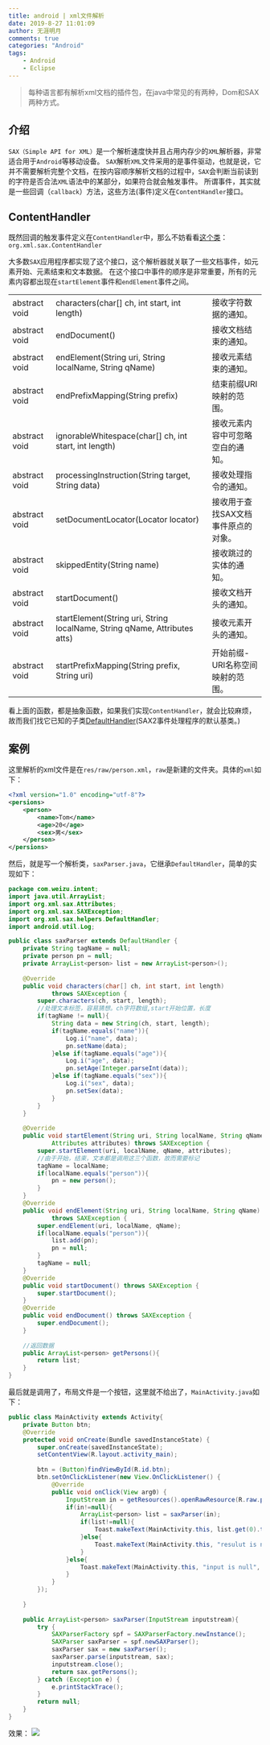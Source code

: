 ```yaml
---
title: android | xml文件解析
date: 2019-8-27 11:01:09
author: 无涯明月
comments: true
categories: "Android"
tags: 
    - Android
    - Eclipse
---
```

>每种语言都有解析xml文档的插件包，在java中常见的有两种，Dom和SAX两种方式。

## 介绍
`SAX（Simple API for XML）`是一个解析速度快并且占用内存少的`XML`解析器，非常适合用于`Android`等移动设备。
`SAX`解析`XML`文件采用的是事件驱动，也就是说，它并不需要解析完整个文档，在按内容顺序解析文档的过程中，`SAX`会判断当前读到的字符是否合法`XML`语法中的某部分，如果符合就会触发事件。
所谓事件，其实就是一些回调（`callback`）方法，这些方法(事件)定义在`ContentHandler`接口。

## ContentHandler
既然回调的触发事件定义在`ContentHandler`中，那么不妨看看[这个类](https://developer.android.google.cn/reference/org/xml/sax/ContentHandler?hl=en)：
`org.xml.sax.ContentHandler`

大多数`SAX`应用程序都实现了这个接口，这个解析器就关联了一些文档事件，如元素开始、元素结束和文本数据。
在这个接口中事件的顺序是非常重要，所有的元素内容都出现在`startElement`事件和`endElement`事件之间。

<table>
<tr><td>abstract void</td><td>characters(char[] ch, int start, int length)</td><td>
接收字符数据的通知。</td></tr>
<tr><td>abstract void</td><td>endDocument()</td><td>
接收文档结束的通知。</td></tr>
<tr><td>abstract void</td><td>endElement(String uri, String localName, String qName)</td><td>
接收元素结束的通知。</td></tr>
<tr><td>abstract void</td><td>endPrefixMapping(String prefix)</td><td>
结束前缀URI映射的范围。</td></tr>
<tr><td>abstract void</td><td>ignorableWhitespace(char[] ch, int start, int length)</td><td>
接收元素内容中可忽略空白的通知。</td></tr>
<tr><td>abstract void</td><td>processingInstruction(String target, String data)</td><td>
接收处理指令的通知。</td></tr>
<tr><td>abstract void</td><td>setDocumentLocator(Locator locator)</td><td>
接收用于查找SAX文档事件原点的对象。</td></tr>
<tr><td>abstract void</td><td>skippedEntity(String name)</td><td>
接收跳过的实体的通知。</td></tr>
<tr><td>abstract void</td><td>startDocument()</td><td>
接收文档开头的通知。</td></tr>
<tr><td>abstract void</td><td>startElement(String uri, String localName, String qName, Attributes atts)</td><td>
接收元素开头的通知。</td></tr>
<tr><td>abstract void</td><td>startPrefixMapping(String prefix, String uri)</td><td>
开始前缀-URI名称空间映射的范围。</td></tr>
</table>

看上面的函数，都是抽象函数，如果我们实现`ContentHandler`，就会比较麻烦，故而我们找它已知的子类[DefaultHandler](https://developer.android.google.cn/reference/org/xml/sax/helpers/DefaultHandler.html?hl=en)(SAX2事件处理程序的默认基类。)

## 案例
这里解析的xml文件是在`res/raw/person.xml`，`raw`是新建的文件夹。具体的`xml`如下：
``` xml
<?xml version="1.0" encoding="utf-8"?>
<persions>
    <person>
        <name>Tom</name>
        <age>20</age>
        <sex>男</sex>
    </person>
</persions>
```

然后，就是写一个解析类，`saxParser.java`，它继承`DefaultHandler`，简单的实现如下：

``` java
package com.weizu.intent;
import java.util.ArrayList;
import org.xml.sax.Attributes;
import org.xml.sax.SAXException;
import org.xml.sax.helpers.DefaultHandler;
import android.util.Log;

public class saxParser extends DefaultHandler {
	private String tagName = null;
	private person pn = null;
	private ArrayList<person> list = new ArrayList<person>();
	
	@Override
	public void characters(char[] ch, int start, int length)
			throws SAXException {
		super.characters(ch, start, length);
		//处理文本标签，容易猜想。ch字符数组,start开始位置，长度
		if(tagName != null){
			String data = new String(ch, start, length);
			if(tagName.equals("name")){
				Log.i("name", data);
				pn.setName(data);
			}else if(tagName.equals("age")){
				Log.i("age", data);
				pn.setAge(Integer.parseInt(data));
			}else if(tagName.equals("sex")){
				Log.i("sex", data);
				pn.setSex(data);
			}
		}
	}
	
	@Override
	public void startElement(String uri, String localName, String qName,
			Attributes attributes) throws SAXException {
		super.startElement(uri, localName, qName, attributes);
		//由于开始，结束，文本都是调用这三个函数，故而需要标记
		tagName = localName;
		if(localName.equals("person")){
			pn = new person();
		}
	}
	@Override
	public void endElement(String uri, String localName, String qName)
			throws SAXException {
		super.endElement(uri, localName, qName);
		if(localName.equals("person")){
			list.add(pn);
			pn = null;
		}
		tagName = null;
	}
	@Override
	public void startDocument() throws SAXException {
		super.startDocument();
	}
	@Override
	public void endDocument() throws SAXException {
		super.endDocument();
	}
	
	//返回数据
	public ArrayList<person> getPersons(){
		return list;
	}
}

```

最后就是调用了，布局文件是一个按钮，这里就不给出了，`MainActivity.java`如下：
``` java
public class MainActivity extends Activity{
	private Button btn;
	@Override
	protected void onCreate(Bundle savedInstanceState) {
		super.onCreate(savedInstanceState);
		setContentView(R.layout.activity_main);
		
		btn = (Button)findViewById(R.id.btn);
		btn.setOnClickListener(new View.OnClickListener() {
			@Override
			public void onClick(View arg0) {
				InputStream in = getResources().openRawResource(R.raw.person);
				if(in!=null){
					ArrayList<person> list = saxParser(in);
					if(list!=null){
						Toast.makeText(MainActivity.this, list.get(0).toString(), 20).show();
					}else{
						Toast.makeText(MainActivity.this, "resulut is null", 20).show();
					}
				}else{
					Toast.makeText(MainActivity.this, "input is null", 20).show();
				}
			}
		});
		
	}
	
	public ArrayList<person> saxParser(InputStream inputstream){
		try {
			SAXParserFactory spf = SAXParserFactory.newInstance();
			SAXParser saxParser = spf.newSAXParser();
			saxParser sax = new saxParser();
			saxParser.parse(inputstream, sax);
			inputstream.close();
			return sax.getPersons();
		} catch (Exception e) {
			e.printStackTrace();
		}
		return null;
	}
}
```

效果：
![](/images/201908/sax_parser_1.gif)







